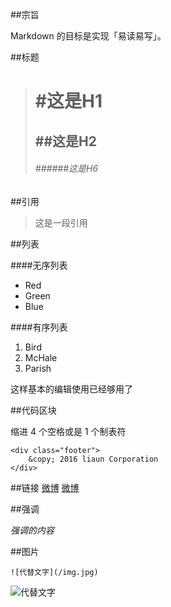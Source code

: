 

##宗旨

Markdown 的目标是实现「易读易写」。

##标题
> # #这是H1
>## ##这是H2
>###### ######这是H6

##引用

>这是一段引用

##列表

####无序列表
*   Red
*   Green
*   Blue

####有序列表
1.  Bird
2.  McHale
3.  Parish

这样基本的编辑使用已经够用了


##代码区块

缩进 4 个空格或是 1 个制表符

    <div class="footer">
        &copy; 2016 liaun Corporation
    </div>

##链接
    [微博](http://weibo.com/)
[微博](http://weibo.com/) 

##强调

*强调的内容*

##图片

    ![代替文字](/img.jpg)
![代替文字](http://ww3.sinaimg.cn/bmiddle/475b3d56jw1f1pugf9auyj20wb0ku0x6.jpg)




